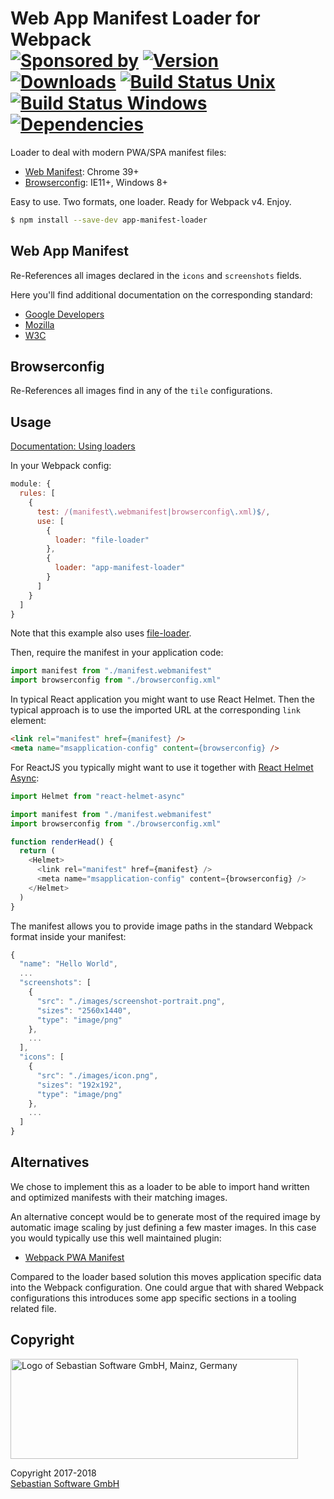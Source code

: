 # Web App Manifest Loader for Webpack<br/>[![Sponsored by][sponsor-img]][sponsor] [![Version][npm-version-img]][npm] [![Downloads][npm-downloads-img]][npm] [![Build Status Unix][travis-img]][travis] [![Build Status Windows][appveyor-img]][appveyor] [![Dependencies][deps-img]][deps]

[sponsor]: https://www.sebastian-software.de
[deps]: https://david-dm.org/sebastian-software/app-manifest-loader
[npm]: https://www.npmjs.com/package/app-manifest-loader
[travis]: https://travis-ci.org/sebastian-software/app-manifest-loader
[appveyor]: https://ci.appveyor.com/project/swernerx/app-manifest-loader/branch/master

[sponsor-img]: https://badgen.net/badge/Sponsored%20by/Sebastian%20Software/692446
[deps-img]: https://badgen.net/david/dep/sebastian-software/app-manifest-loader
[npm-downloads-img]: https://badgen.net/npm/dm/app-manifest-loader
[npm-version-img]: https://badgen.net/npm/v/app-manifest-loader
[travis-img]: https://badgen.net/travis/sebastian-software/app-manifest-loader?label=unix%20build
[appveyor-img]: https://badgen.net/appveyor/ci/swernerx/app-manifest-loader?label=windows%20build

Loader to deal with modern PWA/SPA manifest files:

- [Web Manifest](https://developer.mozilla.org/en-US/docs/Web/Manifest): Chrome 39+
- [Browserconfig](https://docs.microsoft.com/en-us/previous-versions/windows/internet-explorer/ie-developer/platform-apis/dn320426\(v=vs.85\)): IE11+, Windows 8+

Easy to use. Two formats, one loader. Ready for Webpack v4. Enjoy.


```bash
$ npm install --save-dev app-manifest-loader
```

## Web App Manifest

Re-References all images declared in the `icons` and `screenshots` fields.

Here you'll find additional documentation on the corresponding standard:

- [Google Developers](https://developers.google.com/web/fundamentals/web-app-manifest/)
- [Mozilla](https://developer.mozilla.org/en-US/docs/Web/Manifest)
- [W3C](http://www.w3.org/TR/appmanifest/)


## Browserconfig

Re-References all images find in any of the `tile` configurations.


## Usage

[Documentation: Using loaders](https://webpack.js.org/concepts/loaders/#using-loaders)

In your Webpack config:

```js
module: {
  rules: [
    {
      test: /(manifest\.webmanifest|browserconfig\.xml)$/,
      use: [
        {
          loader: "file-loader"
        },
        {
          loader: "app-manifest-loader"
        }
      ]
    }
  ]
}
```

Note that this example also uses [file-loader](https://github.com/webpack-contrib/file-loader).

Then, require the manifest in your application code:

```js
import manifest from "./manifest.webmanifest"
import browserconfig from "./browserconfig.xml"
```

In typical React application you might want to use React Helmet. Then the typical approach is to use the imported URL at the corresponding `link` element:

```html
<link rel="manifest" href={manifest} />
<meta name="msapplication-config" content={browserconfig} />
```

For ReactJS you typically might want to use it together with [React Helmet Async](https://github.com/staylor/react-helmet-async):

```js
import Helmet from "react-helmet-async"

import manifest from "./manifest.webmanifest"
import browserconfig from "./browserconfig.xml"

function renderHead() {
  return (
    <Helmet>
      <link rel="manifest" href={manifest} />
      <meta name="msapplication-config" content={browserconfig} />
    </Helmet>
  )
}
```

The manifest allows you to provide image paths in the standard Webpack format inside your manifest:

```js
{
  "name": "Hello World",
  ...
  "screenshots": [
    {
      "src": "./images/screenshot-portrait.png",
      "sizes": "2560x1440",
      "type": "image/png"
    },
    ...
  ],
  "icons": [
    {
      "src": "./images/icon.png",
      "sizes": "192x192",
      "type": "image/png"
    },
    ...
  ]
}
```

## Alternatives

We chose to implement this as a loader to be able to import hand written and optimized manifests with their matching images.

An alternative concept would be to generate most of the required image by automatic image scaling by just defining a few master images. In this case you would typically use this well maintained plugin:

- [Webpack PWA Manifest](https://github.com/arthurbergmz/webpack-pwa-manifest)

Compared to the loader based solution this moves application specific data into the Webpack configuration. One could argue that with shared Webpack configurations this introduces some app specific sections in a tooling related file.


## Copyright

<img src="https://cdn.rawgit.com/sebastian-software/sebastian-software-brand/0d4ec9d6/sebastiansoftware-en.svg" alt="Logo of Sebastian Software GmbH, Mainz, Germany" width="460" height="160"/>

Copyright 2017-2018<br/>[Sebastian Software GmbH](http://www.sebastian-software.de)
